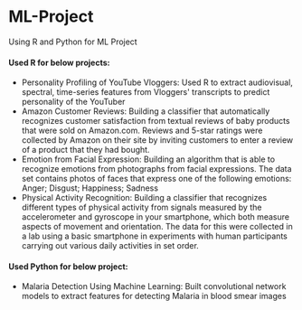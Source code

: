 # ML-Project
Using R and Python for ML Project

#### Used R for below projects:

* Personality Profiling of YouTube Vloggers: Used R to extract audiovisual, spectral, time-series features from Vloggers' transcripts to predict personality of the YouTuber
* Amazon Customer Reviews: Building a classifier that automatically recognizes customer satisfaction from textual reviews of baby products that were sold on Amazon.com. Reviews and 5-star ratings were collected by Amazon on their site by inviting customers to enter a review of a product that they had bought.
* Emotion from Facial Expression: Building an algorithm that is able to recognize emotions from photographs from facial expressions. The data set contains photos of faces that express one of the following emotions: Anger; Disgust; Happiness; Sadness
* Physical Activity Recognition: Building a classifier that recognizes different types of physical activity from signals measured by the accelerometer and gyroscope in your smartphone, which both measure aspects of movement and orientation. The data for this were collected in a lab using a basic smartphone in experiments with human participants carrying out various daily activities in set order.


#### Used Python for below project:

* Malaria Detection Using Machine Learning: Built convolutional network models to extract features for detecting Malaria in blood smear images
